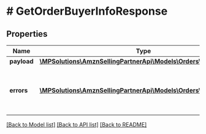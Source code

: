 # # GetOrderBuyerInfoResponse

## Properties

Name | Type | Description | Notes
------------ | ------------- | ------------- | -------------
**payload** | [**\MPSolutions\AmznSellingPartnerApi\Models\Orders\OrderBuyerInfo**](OrderBuyerInfo.md) |  | [optional]
**errors** | [**\MPSolutions\AmznSellingPartnerApi\Models\Orders\Error[]**](Error.md) | A list of error responses returned when a request is unsuccessful. | [optional]

[[Back to Model list]](../../README.md#models) [[Back to API list]](../../README.md#endpoints) [[Back to README]](../../README.md)
